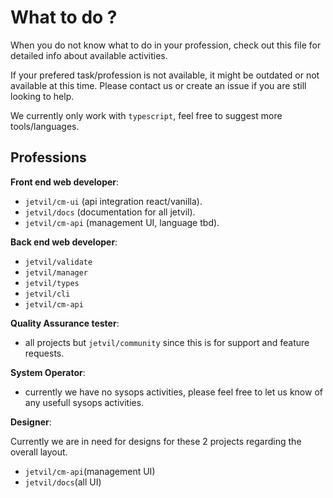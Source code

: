 # What to do ?

When you do not know what to do in your profession, check out this file for detailed info about available activities.

If your prefered task/profession is not available, it might be outdated or not available at this time.
Please contact us or create an issue if you are still looking to help.

We currently only work with `typescript`, feel free to suggest more tools/languages.

## Professions

**Front end web developer**:
- `jetvil/cm-ui` (api integration react/vanilla).
- `jetvil/docs` (documentation for all jetvil).
- `jetvil/cm-api` (management UI, language tbd).

**Back end web developer**:
- `jetvil/validate`
- `jetvil/manager`
- `jetvil/types`
- `jetvil/cli`
- `jetvil/cm-api`

**Quality Assurance tester**:
- all projects but `jetvil/community` since this is for support and feature requests.

**System Operator**:
- currently we have no sysops activities, please feel free to let us know of any usefull sysops activities.

**Designer**:

Currently we are in need for designs for these 2 projects regarding the overall layout.
- `jetvil/cm-api`(management UI)
- `jetvil/docs`(all UI)


